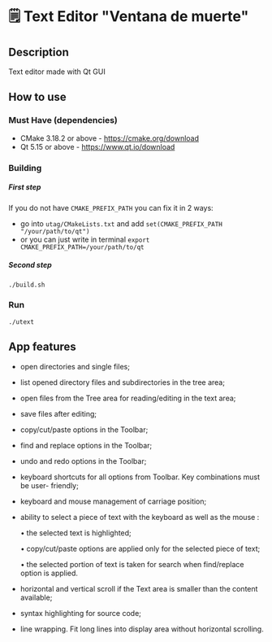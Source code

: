 # 🗒 Text Editor "Ventana de muerte"

## Description
Text editor made with Qt GUI

## How to use

### Must Have (dependencies)
- CMake 3.18.2 or above - https://cmake.org/download
- Qt 5.15 or above - https://www.qt.io/download

### Building
##### First step
If you do not have ```CMAKE_PREFIX_PATH``` you can fix it in 2 ways:
- go into ```utag/CMakeLists.txt``` and add ```set(CMAKE_PREFIX_PATH "/your/path/to/qt")```
- or you can just write in terminal ```export CMAKE_PREFIX_PATH=/your/path/to/qt```

##### Second step
    ./build.sh

### Run
    ./utext 

## App features
- open directories and single files;
- list opened directory files and subdirectories in the tree area;
- open files from the Tree area for reading/editing in the text area;
- save files after editing;
- copy/cut/paste options in the Toolbar;
- find and replace options in the Toolbar;
- undo and redo options in the Toolbar;
- keyboard shortcuts for all options from Toolbar. Key combinations must be user- friendly;
- keyboard and mouse management of carriage position;
- ability to select a piece of text with the keyboard as well as the mouse :

    • the selected text is highlighted;
    
    • copy/cut/paste options are applied only for the selected piece of text;
    
    • the selected portion of text is taken for search when find/replace option is applied.
    
- horizontal and vertical scroll if the Text area is smaller than the content available;
- syntax highlighting for source code;
- line wrapping. Fit long lines into display area without horizontal scrolling.
